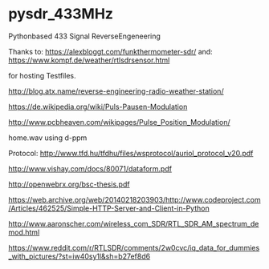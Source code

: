 # pysdr_433MHz
Pythonbased 433 Signal ReverseEngeneering

Thanks to: https://alexbloggt.com/funkthermometer-sdr/
and: https://www.kompf.de/weather/rtlsdrsensor.html

for hosting Testfiles.

http://blog.atx.name/reverse-engineering-radio-weather-station/

https://de.wikipedia.org/wiki/Puls-Pausen-Modulation

http://www.pcbheaven.com/wikipages/Pulse_Position_Modulation/

home.wav using d-ppm

Protocol:
http://www.tfd.hu/tfdhu/files/wsprotocol/auriol_protocol_v20.pdf

http://www.vishay.com/docs/80071/dataform.pdf

http://openwebrx.org/bsc-thesis.pdf

https://web.archive.org/web/20140218203903/http://www.codeproject.com/Articles/462525/Simple-HTTP-Server-and-Client-in-Python

http://www.aaronscher.com/wireless_com_SDR/RTL_SDR_AM_spectrum_demod.html

https://www.reddit.com/r/RTLSDR/comments/2w0cvc/iq_data_for_dummies_with_pictures/?st=iw40sy1l&sh=b27ef8d6
